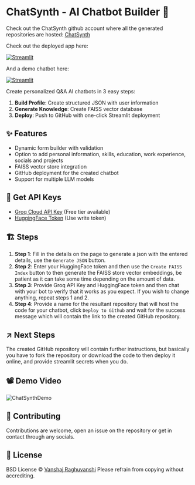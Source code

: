 # ChatSynth - AI Chatbot Builder 🤖
Check out the ChatSynth github account where all the generated repositories are hosted: [ChatSynth](https://github.com/ChatSynth)

Check out the deployed app here:

[![Streamlit](https://static.streamlit.io/badges/streamlit_badge_black_white.svg)](https://chatsynth.streamlit.app)

And a demo chatbot here:

[![Streamlit](https://static.streamlit.io/badges/streamlit_badge_black_white.svg)](https://demo-chatsynth.streamlit.app)


Create personalized Q&A AI chatbots in 3 easy steps:

1. **Build Profile**: Create structured JSON with user information
2. **Generate Knowledge**: Create FAISS vector database
3. **Deploy**: Push to GitHub with one-click Streamlit deployment

## ✨ Features
- Dynamic form builder with validation
- Option to add personal information, skills, education, work experience, socials and projects 
- FAISS vector store integration
- GitHub deployment for the created chatbot
- Support for multiple LLM models

## 🔑 Get API Keys  
   - [Groq Cloud API Key](https://console.groq.com/keys) (Free tier available)
   - [HuggingFace Token](https://huggingface.co/settings/tokens) (Use write token)

## 🏗️ Steps
1. **Step 1**: Fill in the details on the page to generate a json with the entered details, use the `Generate JSON` button.
2. **Step 2**: Enter your HuggingFace token and then use the `Create FAISS Index` button to then generate the FAISS store vector embeddings, be patient as it can take some time depending on the amount of data.
3. **Step 3**: Provide Groq API Key and HuggingFace token and then chat with your bot to verify that it works as you expect. If you wish to change anything, repeat steps 1 and 2.
4. **Step 4**: Provide a name for the resultant repository that will host the code for your chatbot, click `Deploy to Github` and wait for the success message which will contain the link to the created GitHub repository.

## ↗️ Next Steps
The created GitHub repository will contain further instructions, but basically you have to fork the repository or download the code to then deploy it online, and provide streamlit secrets when you do.

## 📽️ Demo Video
![ChatSynthDemo](demo.gif)
## 🤝 Contributing
Contributions are welcome, open an issue on the repository or get in contact through any socials.

## 📄 License
BSD License © [Vanshaj Raghuvanshi](https://github.com/VanshajR)
Please refrain from copying without accrediting.